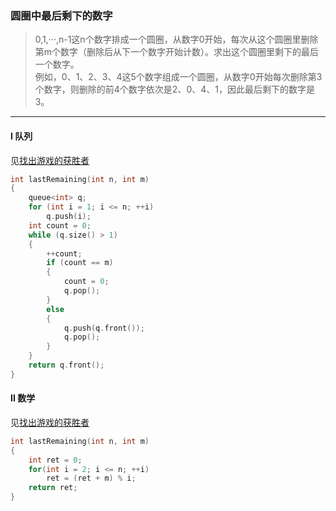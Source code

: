 ### 圆圈中最后剩下的数字

> 0,1,···,n-1这n个数字排成一个圆圈，从数字0开始，每次从这个圆圈里删除第m个数字（删除后从下一个数字开始计数）。求出这个圆圈里剩下的最后一个数字。  
> 例如，0、1、2、3、4这5个数字组成一个圆圈，从数字0开始每次删除第3个数字，则删除的前4个数字依次是2、0、4、1，因此最后剩下的数字是3。  

----------

#### I 队列

见[找出游戏的获胜者](./%231823%20Find%20the%20Winner%20of%20the%20Circular%20Game%20找出游戏的获胜者.md)  

```cpp
int lastRemaining(int n, int m)
{
    queue<int> q;
    for (int i = 1; i <= n; ++i)
        q.push(i);
    int count = 0;
    while (q.size() > 1)
    {
        ++count;
        if (count == m)
        {
            count = 0;
            q.pop();
        }
        else
        {
            q.push(q.front());
            q.pop();
        }
    }
    return q.front();
}
```

#### II 数学

见[找出游戏的获胜者](./%231823%20Find%20the%20Winner%20of%20the%20Circular%20Game%20找出游戏的获胜者.md)  

```cpp
int lastRemaining(int n, int m) 
{
    int ret = 0;
    for(int i = 2; i <= n; ++i)
        ret = (ret + m) % i;
    return ret;
}
```
